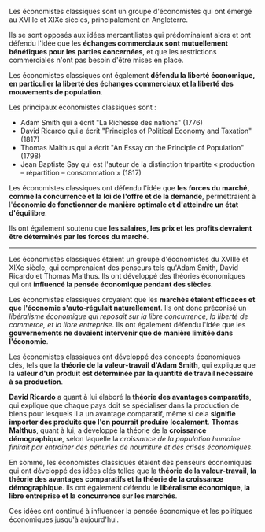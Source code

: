 Les économistes classiques sont un groupe d'économistes qui ont émergé au XVIIIe et XIXe siècles, principalement en Angleterre.

Ils se sont opposés aux idées mercantilistes qui prédominaient alors et ont défendu l'idée que les **échanges commerciaux sont mutuellement bénéfiques pour les parties concernées**, et que les restrictions commerciales n'ont pas besoin d'être mises en place.

Les économistes classiques ont également **défendu la liberté économique, en particulier la liberté des échanges commerciaux et la liberté des mouvements de population**.

Les principaux économistes classiques sont :
-   Adam Smith qui a écrit "La Richesse des nations" (1776)
-   David Ricardo qui a écrit "Principles of Political Economy and Taxation" (1817)
-   Thomas Malthus qui a écrit "An Essay on the Principle of Population" (1798)
-   Jean Baptiste Say qui est l'auteur de la distinction tripartite « production – répartition – consommation » (1817)

Les économistes classiques ont défendu l'idée que **les forces du marché, comme la concurrence et la loi de l'offre et de la demande**, permettraient à l'**économie de fonctionner de manière optimale et d'atteindre un état d'équilibre**.

Ils ont également soutenu que **les salaires, les prix et les profits devraient être déterminés par les forces du marché**.

---
Les économistes classiques étaient un groupe d'économistes du XVIIIe et XIXe siècle, qui comprenaient des penseurs tels qu'Adam Smith, David Ricardo et Thomas Malthus. Ils ont développé des théories économiques qui ont **influencé la pensée économique pendant des siècles**.

Les économistes classiques croyaient que les **marchés étaient efficaces et que l'économie s'auto-régulait naturellement**. Ils ont donc préconisé un *libéralisme économique qui reposait sur la libre concurrence, la liberté de commerce, et la libre entreprise*. Ils ont également défendu l'idée que les **gouvernements ne devaient intervenir que de manière limitée dans l'économie**.

Les économistes classiques ont développé des concepts économiques clés, tels que la **théorie de la valeur-travail d'Adam Smith**, qui explique que la **valeur d'un produit est déterminée par la quantité de travail nécessaire à sa production**. 

**David Ricardo** a quant à lui élaboré la **théorie des avantages comparatifs**, qui explique que chaque pays doit se spécialiser dans la production de biens pour lesquels il a un avantage comparatif, même si cela **signifie importer des produits que l'on pourrait produire localement**. **Thomas Malthus**, quant à lui, a développé la théorie de la **croissance démographique**, selon laquelle la *croissance de la population humaine finirait par entraîner des pénuries de nourriture et des crises économiques*.

En somme, les économistes classiques étaient des penseurs économiques qui ont développé des idées clés telles que la **théorie de la valeur-travail, la théorie des avantages comparatifs et la théorie de la croissance démographique**. Ils ont également défendu le **libéralisme économique, la libre entreprise et la concurrence sur les marchés**. 

Ces idées ont continué à influencer la pensée économique et les politiques économiques jusqu'à aujourd'hui.